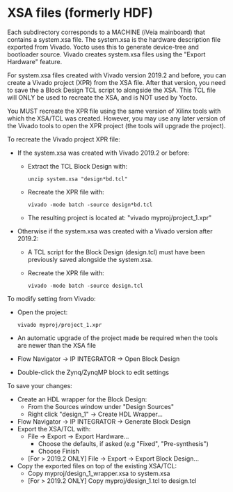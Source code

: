 # XSA files (formerly HDF)

Each subdirectory corresponds to a MACHINE (iVeia mainboard) that contains a
system.xsa file.  The system.xsa is the hardware description file exported from
Vivado.  Yocto uses this to generate device-tree and bootloader source.  Vivado
creates system.xsa files using the "Export Hardware" feature.

For system.xsa files created with Vivado version 2019.2 and before, you can
create a Vivado project (XPR) from the XSA file.  After that version, you need
to save the a Block Design TCL script to alongside the XSA.  This TCL file will
ONLY be used to recreate the XSA, and is NOT used by Yocto.

You MUST recreate the XPR file using the same version of Xilinx tools with
which the XSA/TCL was created.  However, you may use any later version of the
Vivado tools to open the XPR project (the tools will upgrade the project).

To recreate the Vivado project XPR file:

- If the system.xsa was created with Vivado 2019.2 or before:
    - Extract the TCL Block Design with:

          unzip system.xsa "design*bd.tcl"

    - Recreate the XPR file with:

          vivado -mode batch -source design*bd.tcl

    - The resulting project is located at: "vivado myproj/project_1.xpr"
- Otherwise if the system.xsa was created with a Vivado version after 2019.2:
    - A TCL script for the Block Design (design.tcl) must have been previously
      saved alongside the system.xsa.
    - Recreate the XPR file with:

          vivado -mode batch -source design.tcl

To modify setting from Vivado:

- Open the project:

      vivado myproj/project_1.xpr

- An automatic upgrade of the project made be required when the tools are
  newer than the XSA file
- Flow Navigator -> IP INTEGRATOR -> Open Block Design
- Double-click the Zynq/ZynqMP block to edit settings

To save your changes:

- Create an HDL wrapper for the Block Design:
    - From the Sources window under "Design Sources"
    - Right click "design_1" -> Create HDL Wrapper...
- Flow Navigator -> IP INTEGRATOR -> Generate Block Design
- Export the XSA/TCL with:
    - File -> Export -> Export Hardware...
        - Choose the defaults, if asked (e.g "Fixed", "Pre-synthesis")
        - Choose Finish
    - [For > 2019.2 ONLY] File -> Export -> Export Block Design...
- Copy the exported files on top of the existing XSA/TCL:
    - Copy myproj/design_1_wrapper.xsa to system.xsa
    - [For > 2019.2 ONLY] Copy myproj/design_1.tcl to design.tcl
